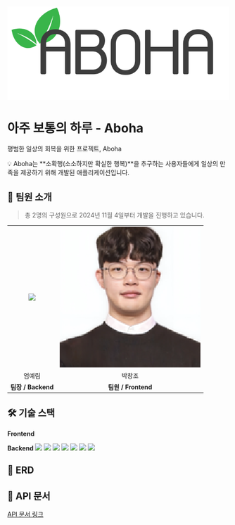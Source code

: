 ![Logo](/docs/images/아보하.png)

# 아주 보통의 하루 - Aboha

평범한 일상의 회복을 위한 프로젝트, Aboha

💡 Aboha는 **소확행(소소하지만 확실한 행복)**을 추구하는 사용자들에게 일상의 만족을 제공하기 위해 개발된 애플리케이션입니다.



## 👥 팀원 소개
> 총 2명의 구성원으로 2024년 11월 4일부터 개발을 진행하고 있습니다.
<table align="center">
  <tr align="center">
        <td>
            <img src="/docs/images/엄예림.png">
        </td>
        <td>
            <img src="/docs/images/박창조.png">
        </td>
    </tr>
    <tr align="center">
        <td>엄예림</a></td>
        <td>박창조</a></td>
    </tr>
    <tr align="center">
        <td><B>팀장 / Backend </B></td>
        <td><B>팀원 / Frontend </B></td>
    </tr>
</table>

## 🛠 기술 스택
**Frontend** 

**Backend** 
<img src="https://img.shields.io/badge/Java17-007396?style=flat-square&logo=Java&logoColor=white&style=flat"/></a>
<img src="https://img.shields.io/badge/Gradle-02303A?style=flat-square&logo=Gradle&logoColor=white"/></a>
<img src="https://img.shields.io/badge/Spring Boot 3.2.0-6DB33F?style=flat-square&logo=Spring&logoColor=white&style=flat"/></a>
<img src="https://img.shields.io/badge/Spring%20Data%20JPA-6DB33F?style=flat-square&logo=Spring-Data-JPA&logoColor=white"></a>
<img src="https://img.shields.io/badge/Spring Security-6DB33F?style=flat-square&logo=spring-security&logoColor=white&style=flat"/></a>
<img src="https://img.shields.io/badge/MySQL 8-4479A1?style=flat-square&logo=MySQL&logoColor=white&style=flat"/></a>
<img src="https://img.shields.io/badge/Query DSL-0078D4?style=flat-square&logo=Spring Data JPA&logoColor=white&style=flat"/></a>

## 📑 ERD

## 📑 API 문서
[API 문서 링크](https://hail-paw-1fc.notion.site/API-1462e61d965781099160f69b9ea26706?pvs=4)
